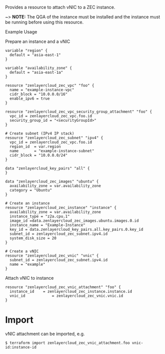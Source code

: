 Provides a resource to attach vNIC to a ZEC instance.

~> **NOTE:** The QGA of the instance must be installed and the instance must be running before using this resource.

Example Usage

Prepare an instance and a vNIC

```hcl
variable "region" {
  default = "asia-east-1"
}

variable "availability_zone" {
  default = "asia-east-1a"
}

resource "zenlayercloud_zec_vpc" "foo" {
  name = "example-instance-vpc"
  cidr_block = "10.0.0.0/16"
  enable_ipv6 = true
}

resource "zenlayercloud_zec_vpc_security_group_attachment" "foo" {
  vpc_id = zenlayercloud_zec_vpc.foo.id
  security_group_id = "<securityGroupId>"
}

# Create subnet (IPv4 IP stack)
resource "zenlayercloud_zec_subnet" "ipv4" {
  vpc_id = zenlayercloud_zec_vpc.foo.id
  region_id	 = var.region
  name       = "example-instance-subnet"
  cidr_block = "10.0.0.0/24"
}

data "zenlayercloud_key_pairs" "all" {
}

data "zenlayercloud_zec_images" "ubuntu" {
  availability_zone = var.availability_zone
  category = "Ubuntu"
}

# Create an instance
resource "zenlayercloud_zec_instance" "instance" {
  availability_zone = var.availability_zone
  instance_type = "z2a.cpu.1"
  image_id =data.zenlayercloud_zec_images.ubuntu.images.0.id
  instance_name = "Example-Instance"
  key_id = data.zenlayercloud_key_pairs.all.key_pairs.0.key_id
  subnet_id = zenlayercloud_zec_subnet.ipv4.id
  system_disk_size = 20
}

# Create a vNIC
resource "zenlayercloud_zec_vnic" "vnic" {
  subnet_id = zenlayercloud_zec_subnet.ipv4.id
  name = "example"
}
```

Attach vNIC to instance
```hcl
resource "zenlayercloud_zec_vnic_attachment" "foo" {
  instance_id 	 = zenlayercloud_zec_instance.instance.id
  vnic_id  			 = zenlayercloud_zec_vnic.vnic.id
}

```

# Import

vNIC attachment can be imported, e.g.

```
$ terraform import zenlayercloud_zec_vnic_attachment.foo vnic-id:instance-id
```
